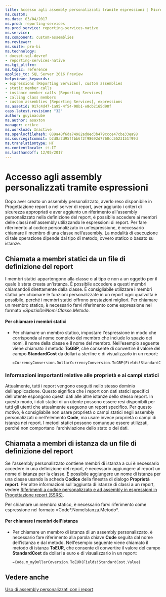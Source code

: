 ```yaml
---
title: Accesso agli assembly personalizzati tramite espressioni | Microsoft Docs
ms.custom: 
ms.date: 03/04/2017
ms.prod: reporting-services
ms.prod_service: reporting-services-native
ms.service: 
ms.component: custom-assemblies
ms.reviewer: 
ms.suite: pro-bi
ms.technology:
- docset-sql-devref
- reporting-services-native
ms.tgt_pltfrm: 
ms.topic: reference
applies_to: SQL Server 2016 Preview
helpviewer_keywords:
- expressions [Reporting Services], custom assemblies
- static member calls
- instance member calls [Reporting Services]
- calling class members
- custom assemblies [Reporting Services], expressions
ms.assetid: 917c4d47-1a95-4f54-98b1-e8cb2165d90f
caps.latest.revision: "32"
author: guyinacube
ms.author: asaxton
manager: erikre
ms.workload: Inactive
ms.openlocfilehash: 889a48f6da74982ad8ed3b479ccce47cbe33ea98
ms.sourcegitcommit: b2d8a2d95ffbb6f2f98692d7760cc5523151f99d
ms.translationtype: HT
ms.contentlocale: it-IT
ms.lasthandoff: 12/05/2017
---
```

# <a name="accessing-custom-assemblies-through-expressions"></a>Accesso agli assembly personalizzati tramite espressioni
  Dopo aver creato un assembly personalizzato, averlo reso disponibile in Progettazione report o nel server di report, aver aggiunto i criteri di sicurezza appropriati e aver aggiunto un riferimento all'assembly personalizzato nella definizione del report, è possibile accedere ai membri delle classi nell'assembly utilizzando le espressioni di report. Per fare riferimento al codice personalizzato in un'espressione, è necessario chiamare il membro di una classe nell'assembly. La modalità di esecuzione di tale operazione dipende dal tipo di metodo, ovvero statico o basato su istanze.  
  
## <a name="calling-static-members-from-a-report-definition-file"></a>Chiamata a membri statici da un file di definizione del report  
 I membri statici appartengono alla classe o al tipo e non a un oggetto per il quale è stata creata un'istanza. È possibile accedere a questi membri chiamandoli direttamente dalla classe. È consigliabile utilizzare i membri statici per chiamare le funzioni personalizzate in un report ogni qualvolta è possibile, perché i membri statici offrono prestazioni migliori. Per chiamare un membro statico, è necessario farvi riferimento come espressione nel formato =*SpazioDeiNomi.Classe.Metodo*.  
  
#### <a name="to-call-static-members"></a>Per chiamare i membri statici  
  
-   Per chiamare un membro statico, impostare l'espressione in modo che corrisponda al nome completo del membro che include lo spazio dei nomi, il nome della classe e il nome del membro. Nell'esempio seguente viene chiamato il metodo **ToGBP**, che consente di convertire il valore del campo **StandardCost** da dollari a sterline e di visualizzarlo in un report:  
  
    ```  
    =CurrencyConversion.DollarCurrencyConversion.ToGBP(Fields!StandardCost.Value)  
    ```  
  
### <a name="important-information-regarding-static-fields-and-properties"></a>Informazioni importanti relative alle proprietà e ai campi statici  
 Attualmente, tutti i report vengono eseguiti nello stesso dominio dell'applicazione. Questo significa che i report con dati statici specifici dell'utente espongono questi dati alle altre istanze dello stesso report. In questo modo, i dati statici di un utente possono essere resi disponibili per tutti gli utenti che attualmente eseguono un report specifico. Per questo motivo, è consigliabile non usare proprietà o campi statici negli assembly personalizzati o nell'elemento **Code**, ma usare invece proprietà o campi di istanza nei report. I metodi statici possono comunque essere utilizzati, perché non comportano l'archiviazione dello stato o dei dati.  
  
## <a name="calling-instance-members-from-a-report-definition-file"></a>Chiamata a membri di istanza da un file di definizione del report  
 Se l'assembly personalizzato contiene membri di istanza a cui è necessario accedere in una definizione del report, è necessario aggiungere al report un nome di istanza per la classe. È possibile aggiungere un nome di istanza per una classe usando la scheda **Codice** della finestra di dialogo **Proprietà report**. Per altre informazioni sull'aggiunta di istanze di classi a un report, vedere [Riferimenti a codice personalizzato e ad assembly in espressioni in Progettazione report &#40;SSRS&#41;](../../reporting-services/report-design/custom-code-and-assembly-references-in-expressions-in-report-designer-ssrs.md).  
  
 Per chiamare un membro statico, è necessario farvi riferimento come espressione nel formato =Code*.NomeIstanza.Metodo*.  
  
#### <a name="to-call-instance-members"></a>Per chiamare i membri dell'istanza  
  
-   Per chiamare un membro di istanza di un assembly personalizzato, è necessario fare riferimento alla parola chiave **Code** seguita dal nome dell'istanza e dal metodo. Nell'esempio seguente viene chiamato il metodo di istanza **ToEUR**, che consente di convertire il valore del campo **StandardCost** da dollari a euro e di visualizzarlo in un report:  
  
    ```  
    =Code.m_myDollarCoversion.ToEUR(Fields!StandardCost.Value)  
    ```  
  
## <a name="see-also"></a>Vedere anche  
 [Uso di assembly personalizzati con i report](../../reporting-services/custom-assemblies/using-custom-assemblies-with-reports.md)  
  
  
